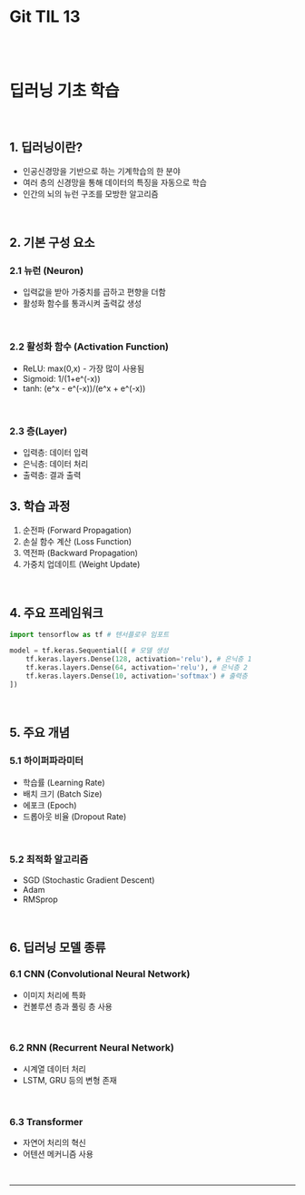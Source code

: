 # Git TIL 13

<br><br>

# 딥러닝 기초 학습

<br>

## 1. 딥러닝이란?
* 인공신경망을 기반으로 하는 기계학습의 한 분야
* 여러 층의 신경망을 통해 데이터의 특징을 자동으로 학습
* 인간의 뇌의 뉴런 구조를 모방한 알고리즘

<br>

## 2. 기본 구성 요소
### 2.1 뉴런 (Neuron)
* 입력값을 받아 가중치를 곱하고 편향을 더함
* 활성화 함수를 통과시켜 출력값 생성

<br>

### 2.2 활성화 함수 (Activation Function)
* ReLU: max(0,x) - 가장 많이 사용됨
* Sigmoid: 1/(1+e^(-x))
* tanh: (e^x - e^(-x))/(e^x + e^(-x))

<br>

### 2.3 층(Layer)
* 입력층: 데이터 입력
* 은닉층: 데이터 처리
* 출력층: 결과 출력

## 3. 학습 과정
1. 순전파 (Forward Propagation)
2. 손실 함수 계산 (Loss Function)
3. 역전파 (Backward Propagation)
4. 가중치 업데이트 (Weight Update)

<br>

## 4. 주요 프레임워크

```python
import tensorflow as tf # 텐서플로우 임포트

model = tf.keras.Sequential([ # 모델 생성
    tf.keras.layers.Dense(128, activation='relu'), # 은닉층 1
    tf.keras.layers.Dense(64, activation='relu'), # 은닉층 2
    tf.keras.layers.Dense(10, activation='softmax') # 출력층
]) 
``` 

<br>


## 5. 주요 개념
### 5.1 하이퍼파라미터
* 학습률 (Learning Rate)
* 배치 크기 (Batch Size)
* 에포크 (Epoch)
* 드롭아웃 비율 (Dropout Rate)

<br>

### 5.2 최적화 알고리즘
* SGD (Stochastic Gradient Descent)
* Adam
* RMSprop

<br>

## 6. 딥러닝 모델 종류
### 6.1 CNN (Convolutional Neural Network)
* 이미지 처리에 특화
* 컨볼루션 층과 풀링 층 사용

<br>

### 6.2 RNN (Recurrent Neural Network)
* 시계열 데이터 처리
* LSTM, GRU 등의 변형 존재

<br>

### 6.3 Transformer
* 자연어 처리의 혁신
* 어텐션 메커니즘 사용

<br>

---

